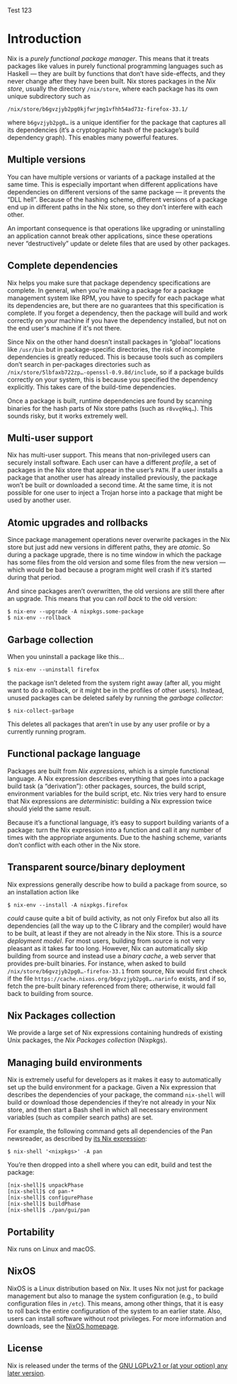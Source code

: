 Test 123

# Introduction

Nix is a _purely functional package manager_.  This means that it
treats packages like values in purely functional programming languages
such as Haskell — they are built by functions that don’t have
side-effects, and they never change after they have been built.  Nix
stores packages in the _Nix store_, usually the directory
`/nix/store`, where each package has its own unique subdirectory such
as

    /nix/store/b6gvzjyb2pg0kjfwrjmg1vfhh54ad73z-firefox-33.1/

where `b6gvzjyb2pg0…` is a unique identifier for the package that
captures all its dependencies (it’s a cryptographic hash of the
package’s build dependency graph).  This enables many powerful
features.

## Multiple versions

You can have multiple versions or variants of a package
installed at the same time.  This is especially important when
different applications have dependencies on different versions of the
same package — it prevents the “DLL hell”.  Because of the hashing
scheme, different versions of a package end up in different paths in
the Nix store, so they don’t interfere with each other.

An important consequence is that operations like upgrading or
uninstalling an application cannot break other applications, since
these operations never “destructively” update or delete files that are
used by other packages.

## Complete dependencies

Nix helps you make sure that package dependency specifications are
complete.  In general, when you’re making a package for a package
management system like RPM, you have to specify for each package what
its dependencies are, but there are no guarantees that this
specification is complete.  If you forget a dependency, then the
package will build and work correctly on _your_ machine if you have
the dependency installed, but not on the end user's machine if it's
not there.

Since Nix on the other hand doesn’t install packages in “global”
locations like `/usr/bin` but in package-specific directories, the
risk of incomplete dependencies is greatly reduced.  This is because
tools such as compilers don’t search in per-packages directories such
as `/nix/store/5lbfaxb722zp…-openssl-0.9.8d/include`, so if a package
builds correctly on your system, this is because you specified the
dependency explicitly. This takes care of the build-time dependencies.

Once a package is built, runtime dependencies are found by scanning
binaries for the hash parts of Nix store paths (such as `r8vvq9kq…`).
This sounds risky, but it works extremely well.

## Multi-user support

Nix has multi-user support.  This means that non-privileged users can
securely install software.  Each user can have a different _profile_,
a set of packages in the Nix store that appear in the user’s `PATH`.
If a user installs a package that another user has already installed
previously, the package won’t be built or downloaded a second time.
At the same time, it is not possible for one user to inject a Trojan
horse into a package that might be used by another user.

## Atomic upgrades and rollbacks

Since package management operations never overwrite packages in the
Nix store but just add new versions in different paths, they are
_atomic_.  So during a package upgrade, there is no time window in
which the package has some files from the old version and some files
from the new version — which would be bad because a program might well
crash if it’s started during that period.

And since packages aren’t overwritten, the old versions are still
there after an upgrade.  This means that you can _roll back_ to the
old version:

```console
$ nix-env --upgrade -A nixpkgs.some-package
$ nix-env --rollback
```

## Garbage collection

When you uninstall a package like this…

```console
$ nix-env --uninstall firefox
```

the package isn’t deleted from the system right away (after all, you
might want to do a rollback, or it might be in the profiles of other
users).  Instead, unused packages can be deleted safely by running the
_garbage collector_:

```console
$ nix-collect-garbage
```

This deletes all packages that aren’t in use by any user profile or by
a currently running program.

## Functional package language

Packages are built from _Nix expressions_, which is a simple
functional language.  A Nix expression describes everything that goes
into a package build task (a “derivation”): other packages, sources,
the build script, environment variables for the build script, etc.
Nix tries very hard to ensure that Nix expressions are
_deterministic_: building a Nix expression twice should yield the same
result.

Because it’s a functional language, it’s easy to support
building variants of a package: turn the Nix expression into a
function and call it any number of times with the appropriate
arguments.  Due to the hashing scheme, variants don’t conflict with
each other in the Nix store.

## Transparent source/binary deployment

Nix expressions generally describe how to build a package from
source, so an installation action like

```console
$ nix-env --install -A nixpkgs.firefox
```

_could_ cause quite a bit of build activity, as not only Firefox but
also all its dependencies (all the way up to the C library and the
compiler) would have to be built, at least if they are not already in the
Nix store.  This is a _source deployment model_.  For most users,
building from source is not very pleasant as it takes far too long.
However, Nix can automatically skip building from source and instead
use a _binary cache_, a web server that provides pre-built
binaries. For instance, when asked to build
`/nix/store/b6gvzjyb2pg0…-firefox-33.1` from source, Nix would first
check if the file `https://cache.nixos.org/b6gvzjyb2pg0….narinfo`
exists, and if so, fetch the pre-built binary referenced from there;
otherwise, it would fall back to building from source.

## Nix Packages collection

We provide a large set of Nix expressions containing hundreds of
existing Unix packages, the _Nix Packages collection_ (Nixpkgs).

## Managing build environments

Nix is extremely useful for developers as it makes it easy to
automatically set up the build environment for a package. Given a Nix
expression that describes the dependencies of your package, the
command `nix-shell` will build or download those dependencies if
they’re not already in your Nix store, and then start a Bash shell in
which all necessary environment variables (such as compiler search
paths) are set.

For example, the following command gets all dependencies of the
Pan newsreader, as described by [its
Nix expression](https://github.com/NixOS/nixpkgs/blob/master/pkgs/applications/networking/newsreaders/pan/default.nix):

```console
$ nix-shell '<nixpkgs>' -A pan
```

You’re then dropped into a shell where you can edit, build and test
the package:

```console
[nix-shell]$ unpackPhase
[nix-shell]$ cd pan-*
[nix-shell]$ configurePhase
[nix-shell]$ buildPhase
[nix-shell]$ ./pan/gui/pan
```

## Portability

Nix runs on Linux and macOS.

## NixOS

NixOS is a Linux distribution based on Nix.  It uses Nix not just for
package management but also to manage the system configuration (e.g.,
to build configuration files in `/etc`).  This means, among other
things, that it is easy to roll back the entire configuration of the
system to an earlier state.  Also, users can install software without
root privileges.  For more information and downloads, see the [NixOS
homepage](https://nixos.org/).

## License

Nix is released under the terms of the [GNU LGPLv2.1 or (at your
option) any later
version](http://www.gnu.org/licenses/old-licenses/lgpl-2.1.html).
